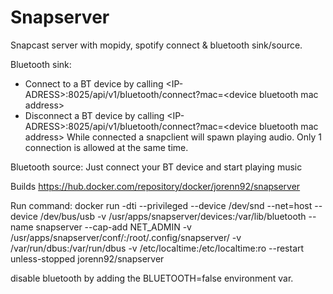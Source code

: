 # Snapserver
Snapcast server with mopidy, spotify connect & bluetooth sink/source.

Bluetooth sink: 
 - Connect to a BT device by calling \<IP-ADRESS\>:8025/api/v1/bluetooth/connect?mac=\<device bluetooth mac address\>
 - Disconnect a BT device by calling \<IP-ADRESS\>:8025/api/v1/bluetooth/connect?mac=\<device bluetooth mac address\>
While connected a snapclient will spawn playing audio. Only 1 connection is allowed at the same time.

Bluetooth source: Just connect your BT device and start playing music 

Builds https://hub.docker.com/repository/docker/jorenn92/snapserver

Run command: docker run -dti --privileged --device /dev/snd --net=host --device /dev/bus/usb -v /usr/apps/snapserver/devices:/var/lib/bluetooth --name snapserver --cap-add NET_ADMIN -v /usr/apps/snapserver/conf/:/root/.config/snapserver/ -v /var/run/dbus:/var/run/dbus -v /etc/localtime:/etc/localtime:ro --restart unless-stopped jorenn92/snapserver

disable bluetooth by adding the BLUETOOTH=false environment var. 
